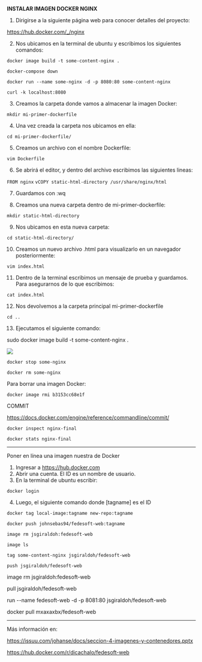 **INSTALAR IMAGEN DOCKER NGINX**

1. Dirigirse a la siguiente página web para conocer detalles del proyecto:

https://hub.docker.com/_/nginx

2. Nos ubicamos en la terminal de ubuntu y escribimos los siguientes comandos:

```docker image build -t some-content-nginx .```

```docker-compose down```

```docker run --name some-nginx -d -p 8080:80 some-content-nginx```

```curl -k localhost:8080```

3. Creamos la carpeta donde vamos a almacenar la imagen Docker:

```mkdir mi-primer-dockerfile```

4. Una vez creada la carpeta nos ubicamos en ella:

```cd mi-primer-dockerfile/```

5. Creamos un archivo con el nombre Dockerfile:

```vim Dockerfile```

6. Se abrirá el editor, y dentro del archivo escribimos las siguientes lineas:

```FROM nginx```
```vCOPY static-html-directory /usr/share/nginx/html```

7. Guardamos con :wq

8. Creamos una nueva carpeta dentro de mi-primer-dockerfile:

```mkdir static-html-directory```

9. Nos ubicamos en esta nueva carpeta:

```cd static-html-directory/```

10. Creamos un nuevo archivo .html para visualizarlo en un navegador posteriormente:

```vim index.html```


11. Dentro de la terminal escribimos un mensaje de prueba y guardamos. Para asegurarnos de lo que escribimos:

```cat index.html```

12. Nos devolvemos a la carpeta principal mi-primer-dockerfile

```cd ..```

13. Ejecutamos el siguiente comando:

 sudo docker image build -t some-content-nginx .
 
 ![](https://drive.google.com/file/d/15k10wJlmmnRoinFOiDwNrxG58rPyu2Xb/view?usp=sharing)


```docker stop some-nginx```

```docker rm some-nginx```

Para borrar una imagen Docker:

```docker image rmi b3153cc68e1f```

COMMIT

https://docs.docker.com/engine/reference/commandline/commit/

```docker inspect nginx-final```

```docker stats nginx-final```


----

Poner en línea una imagen nuestra de Docker

1. Ingresar a https://hub.docker.com
2. Abrir una cuenta. El ID es un nombre de usuario.
3. En la terminal de ubuntu escribir:

```docker login```

4. Luego, el siguiente comando donde [tagname] es el ID

```docker tag local-image:tagname new-repo:tagname```


```docker push johnsebas94/fedesoft-web:tagname```

```image rm jsgiraldoh:fedesoft-web```

```image ls```

```tag some-content-nginx jsgiraldoh/fedesoft-web```

```push jsgiraldoh/fedesoft-web```

image rm jsgiraldoh:fedesoft-web

pull jsgiraldoh/fedesoft-web

run --name fedesoft-web -d -p 8081:80 jsgiraldoh/fedesoft-web


docker pull mxaxaxbx/fedesoft-web


----


Más información en:

https://issuu.com/johanse/docs/seccion-4-imagenes-y-contenedores.pptx

https://hub.docker.com/r/dicachalo/fedesoft-web